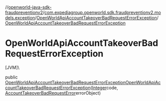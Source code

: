 //[openworld-java-sdk-fraudpreventionv2](../../../index.md)/[com.expediagroup.openworld.sdk.fraudpreventionv2.models.exception](../index.md)/[OpenWorldApiAccountTakeoverBadRequestErrorException](index.md)/[OpenWorldApiAccountTakeoverBadRequestErrorException](-open-world-api-account-takeover-bad-request-error-exception.md)

# OpenWorldApiAccountTakeoverBadRequestErrorException

[JVM]\

public [OpenWorldApiAccountTakeoverBadRequestErrorException](index.md)[OpenWorldApiAccountTakeoverBadRequestErrorException](-open-world-api-account-takeover-bad-request-error-exception.md)([Integer](https://docs.oracle.com/javase/8/docs/api/java/lang/Integer.html)code, [AccountTakeoverBadRequestError](../../com.expediagroup.openworld.sdk.fraudpreventionv2.models/-account-takeover-bad-request-error/index.md)errorObject)
